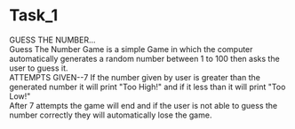 # Task_1
GUESS THE NUMBER...
<br>
Guess The Number Game is a simple Game in which the computer automatically generates a random number between 1 to 100 then asks the user to guess it.
<br>
ATTEMPTS GIVEN--7
If the number given by user is greater than the generated number it will print "Too High!" and if it less than it will print "Too Low!"
<br>
After 7 attempts the game will end and if the user is not able to guess the number correctly they will automatically lose the game.
